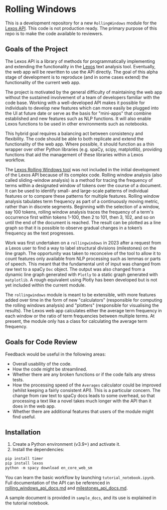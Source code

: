 # Rolling Windows

This is a development repository for a new `RollingWindows` module for the [Lexos API](https://github.com/scottkleinman/lexos). This code is not production ready. The primary purpose of this repo is to make the code available to reviewers.

## Goals of the Project

The Lexos API is a library of methods for programmatically implementing and extending the functionality in the [Lexos](http://lexos.wheatoncollege.edu/) text analysis tool. Eventually, the web app will be rewritten to use the API directly. The goal of this alpha stage of development is to reproduce (and in some cases extend) the functionality of the current web app.

The project is motivated by the general difficulty of maintaining the web app without the sustained involvement of a team of developers familiar with the code base. Working with a well-developed API makes it possible for individuals to develop new features which can more easily be plugged into the UI at future date or serve as the basis for "mini-apps" that combine established and new features such as NLP functions. It will also enable Lexos functions to be used in other environments such as notebooks.

This hybrid goal requires a balancing act between consistency and flexibility. The code should be able to both replicate and extend the functionality of the web app. Where possible, it should function as a thin wrapper over other Python libraries (e.g. spaCy, scipy, matplotlib), providing functions that aid the management of these libraries within a Lexos workflow.

The [Lexos Rolling Windows tool](http://lexos.wheatoncollege.edu/rolling-window) was not included in the initial development of the Lexos API because of its complex code. Rolling window analysis (also called sliding-window analysis) is a method for tracing the frequency of terms within a designated window of tokens over the course of a document. It can be used to identify small- and large-scale patterns of individual features or to compare these patterns for multiple features. Rolling window analysis tabulates term frequency as part of a continuously moving metric, rather than in discrete segments. Beginning with the selection of a window, say 100 tokens, rolling window analysis traces the frequency of a term's occurrence first within tokens 1-100, then 2 to 101, then 3, 102, and so on until the end of the document is reached. The result can be plotted as a line graph so that it is possible to observe gradual changes in a token’s frequency as the text progresses.

Work was first undertaken on a `rollingwindows` in 2023 after a request from a Lexos user to find a way to label structural divisions (milestones) on the line graph. The opportunity was taken to reconceive of the tool to allow it to count features only available from NLP processing such as lemmas or parts of speech. This meant that the fundamental unit of input was changed from raw text to a spaCy `Doc` object. The output was also changed from a dynamic line graph generated with `Plotly` to a static graph generated with `matplotlib`. A rough equivalent using Plotly has been developed but is not yet included within the current module.

The `rollingwindows` module is meant to be extensible, with more features added over time in the form of new "calculators" (responsible for computing the rolling windows analysis) and "plotters" (responsible for visualising the results). The Lexos web app calculates either the average term frequency in each window or the ratio of term frequencies between multiple terms. At present, the module only has a class for calculating the average term frequency.

## Goals for Code Review

Feedback would be useful in the following areas:

- Overall usability of the code.
- How the code might be streamlined.
- Whether there are any broken functions or if the code fails any stress tests.
- How the processing speed of the `Averages` calculator could be improved (whilst keeping a fairly consistent API). This is a particular concern. The change from raw text to spaCy docs leads to some overhead, so that processing a text like a novel takes much longer with the API than it does in the web app.
- Whether there are additional features that users of the module might find useful.

## Installation

1. Create a Python environment (v3.9+) and activate it.
2. Install the dependencies:

```python
pip install timer
pip install lexos
python -m spacy download en_core_web_sm
```

You can learn the basic workflow by launching `tutorial_notebook.ipynb`. Full documentation of the API can be referenced in [rolling_windows_api_docs.md](https://github.com/scottkleinman/rollingwindows/blob/main/rolling_windows_api_docs.md) and [milestones_api_docs.md](https://github.com/scottkleinman/rollingwindows/blob/main/milestones_api_docs.md).

A sample document is provided in `sample_docs`, and its use is explained in the tutorial notebook.
